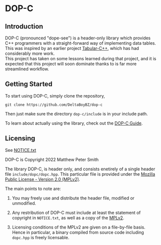 # DOP-C
## Introduction
DOP-C (pronounced "dope-see") is a header-only library which provides C++ programmers 
with a straight-forward way of implementing data tables. 
This was inspired by an earlier project [Tabular-C++](https://deltaboybz.github.io/tabular-cpp),
which has had considerably more work.  
This project has taken on some lessons learned during that project, 
and it is expected that this project will soon dominate thanks to is far more streamlined workflow.  

## Getting Started
To start using DOP-C, simply clone the repository,

    git clone https://github.com/DeltaBoyBZ/dop-c
    
Then just make sure the directory `dop-c/include` is in your include path. 

To learn about actually using the library, check out the [DOP-C Guide](guide/introduction.html).

## Licensing
See [NOTICE.txt](NOTICE.txt)

DOP-C is Copyright 2022 Matthew Peter Smith 

The library DOP-C, is header only, and consists enetirely of a single header file `include/dopc/dopc.hpp`. 
This particular file is provided under the [Mozilla Public License - Version 2.0 (MPLv2)](MOZILLA_PUBLIC_LICENSE_V2.txt). 

The main points to note are:

1. You may freely use and distribute the header file, modified or unmodified. 

2. Any restribution of DOP-C must include at least the statement of copyright in `NOTICE.txt`, 
   as well as a copy of the [MPLv2](MOZILLA_PUBLIC_LICENSE_V2.txt). 

3. Licensing conditions of the MPLv2 are given on a file-by-file basis. 
   Hence in particular, a binary compiled from source code including `dopc.hpp` is freely licensable. 
